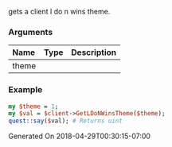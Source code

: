 gets a client l do n wins theme.
### Arguments
**Name**|**Type**|**Description**
:---|:---|:---
theme||

### Example

```perl
my $theme = 1;
my $val = $client->GetLDoNWinsTheme($theme);
quest::say($val); # Returns uint
```


Generated On 2018-04-29T00:30:15-07:00